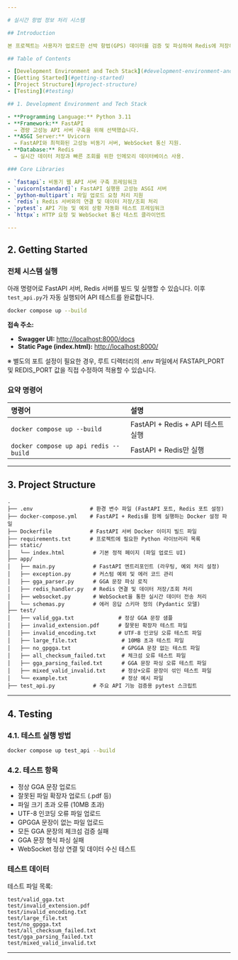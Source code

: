 ```yaml
---

# 실시간 항법 정보 처리 시스템

## Introduction

본 프로젝트는 사용자가 업로드한 선박 항법(GPS) 데이터를 검증 및 파싱하여 Redis에 저장하고, WebSocket을 통해 실시간으로 제공하는 백엔드 시스템입니다.

## Table of Contents

- [Development Environment and Tech Stack](#development-environment-and-tech-stack)
- [Getting Started](#getting-started)
- [Project Structure](#project-structure)
- [Testing](#testing)

## 1. Development Environment and Tech Stack

- **Programming Language:** Python 3.11
- **Framework:** FastAPI  
  → 경량 고성능 API 서버 구축을 위해 선택했습니다.
- **ASGI Server:** Uvicorn  
  → FastAPI와 최적화된 고성능 비동기 서버, WebSocket 통신 지원.
- **Database:** Redis  
  → 실시간 데이터 저장과 빠른 조회를 위한 인메모리 데이터베이스 사용.

### Core Libraries

- `fastapi`: 비동기 웹 API 서버 구축 프레임워크
- `uvicorn[standard]`: FastAPI 실행용 고성능 ASGI 서버
- `python-multipart`: 파일 업로드 요청 처리 지원
- `redis`: Redis 서버와의 연결 및 데이터 저장/조회 처리
- `pytest`: API 기능 및 예외 상황 자동화 테스트 프레임워크
- `httpx`: HTTP 요청 및 WebSocket 통신 테스트 클라이언트

---
```


## 2. Getting Started


### 전체 시스템 실행

아래 명령어로 FastAPI 서버, Redis 서버를 빌드 및 실행할 수 있습니다. 이후 `test_api.py`가 자동 실행되어 API 테스트를 완료합니다.

```bash
docker compose up --build
```


**접속 주소:**

- **Swagger UI:** [http://localhost:8000/docs](http://localhost:8000/docs)
- **Static Page (index.html):** [http://localhost:8000/](http://localhost:8000/)


※ 별도의 포트 설정이 필요한 경우, 루트 디렉터리의 .env 파일에서 FASTAPI_PORT 및 REDIS_PORT 값을 직접 수정하여 적용할 수 있습니다.

### 요약 명령어

| 명령어 | 설명 |
|:-------|:-----|
| `docker compose up --build` | FastAPI + Redis + API 테스트 실행 |
| `docker compose up api redis --build` | FastAPI + Redis만 실행 |

---

## 3. Project Structure

```
.
├── .env                  # 환경 변수 파일 (FastAPI 포트, Redis 포트 설정)
├── docker-compose.yml    # FastAPI + Redis를 함께 실행하는 Docker 설정 파일
├── Dockerfile            # FastAPI 서버 Docker 이미지 빌드 파일
├── requirements.txt      # 프로젝트에 필요한 Python 라이브러리 목록
├── static/
│   └── index.html         # 기본 정적 페이지 (파일 업로드 UI)
├── app/
│   ├── main.py            # FastAPI 엔트리포인트 (라우팅, 예외 처리 설정)
│   ├── exception.py       # 커스텀 예외 및 에러 코드 관리
│   ├── gga_parser.py      # GGA 문장 파싱 로직
│   ├── redis_handler.py   # Redis 연결 및 데이터 저장/조회 처리
│   ├── websocket.py       # WebSocket을 통한 실시간 데이터 전송 처리
│   └── schemas.py         # 에러 응답 스키마 정의 (Pydantic 모델)
├── test/
│   ├── valid_gga.txt              # 정상 GGA 문장 샘플
│   ├── invalid_extension.pdf      # 잘못된 확장자 테스트 파일
│   ├── invalid_encoding.txt       # UTF-8 인코딩 오류 테스트 파일
│   ├── large_file.txt              # 10MB 초과 테스트 파일
│   ├── no_gpgga.txt                # GPGGA 문장 없는 테스트 파일
│   ├── all_checksum_failed.txt     # 체크섬 오류 테스트 파일
│   ├── gga_parsing_failed.txt      # GGA 문장 파싱 오류 테스트 파일
│   ├── mixed_valid_invalid.txt     # 정상+오류 문장이 섞인 테스트 파일
│   └── example.txt                 # 정상 예시 파일
├── test_api.py            # 주요 API 기능 검증용 pytest 스크립트
```

---

## 4. Testing

### 4.1. 테스트 실행 방법

```bash
docker compose up test_api --build
```

### 4.2. 테스트 항목

- 정상 GGA 문장 업로드
- 잘못된 파일 확장자 업로드 (.pdf 등)
- 파일 크기 초과 오류 (10MB 초과)
- UTF-8 인코딩 오류 파일 업로드
- GPGGA 문장이 없는 파일 업로드
- 모든 GGA 문장의 체크섬 검증 실패
- GGA 문장 형식 파싱 실패
- WebSocket 정상 연결 및 데이터 수신 테스트

### 테스트 데이터

테스트 파일 목록:

```
test/valid_gga.txt
test/invalid_extension.pdf
test/invalid_encoding.txt
test/large_file.txt
test/no_gpgga.txt
test/all_checksum_failed.txt
test/gga_parsing_failed.txt
test/mixed_valid_invalid.txt
```

---
